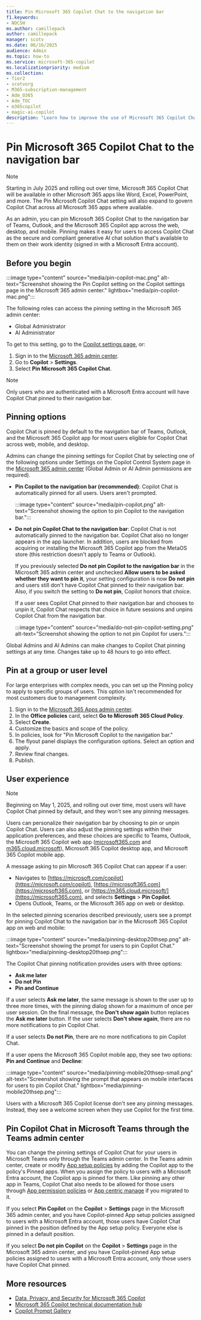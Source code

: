 ```yaml
---
title: Pin Microsoft 365 Copilot Chat to the navigation bar
f1.keywords:
- NOCSH
ms.author: camillepack
author: camillepack
manager: scotv
ms.date: 06/16/2025
audience: Admin
ms.topic: how-to
ms.service: microsoft-365-copilot
ms.localizationpriority: medium
ms.collection: 
- Tier2
- scotvorg
- M365-subscription-management 
- Adm_O365
- Adm_TOC
- m365copilot
- magic-ai-copilot
description: "Learn how to improve the use of Microsoft 365 Copilot Chat across your organization by pinning it to the navigation bar in Teams, Outlook, and the Microsoft 365 Copilot app cross the web, desktop, and mobile."
---
```


# Pin Microsoft 365 Copilot Chat to the navigation bar

> [!NOTE]
> Starting in July 2025 and rolling out over time, Microsoft 365 Copilot Chat will be available in other Microsoft 365 apps like Word, Excel, PowerPoint, and more. The Pin Microsoft Copilot Chat setting will also expand to govern Copilot Chat across all Microsoft 365 apps where available.

As an admin, you can pin Microsoft 365 Copilot Chat to the navigation bar of Teams, Outlook, and the Microsoft 365 Copilot app across the web, desktop, and mobile. Pinning makes it easy for users to access Copilot Chat as the secure and compliant generative AI chat solution that's available to them on their work identity (signed in with a Microsoft Entra account).

## Before you begin

:::image type="content" source="media/pin-copilot-mac.png" alt-text="Screenshot showing the Pin Copilot setting on the Copilot settings page in the Microsoft 365 admin center." lightbox="media/pin-copilot-mac.png":::

The following roles can access the pinning setting in the Microsoft 365 admin center:

- Global Administrator
- AI Administrator

To get to this setting, go to the <a href="https://go.microsoft.com/fwlink/?linkid=2310640" target="_blank">Copilot settings page</a>, or:

1. Sign in to the <a href="https://go.microsoft.com/fwlink/p/?linkid=2024339" target="_blank">Microsoft 365 admin center</a>.
1. Go to **Copilot** > **Settings**.
1. Select **Pin Microsoft 365 Copilot Chat**.

> [!NOTE]
> Only users who are authenticated with a Microsoft Entra account will have Copilot Chat pinned to their navigation bar.

## Pinning options

Copilot Chat is pinned by default to the navigation bar of Teams, Outlook, and the Microsoft 365 Copilot app for most users eligible for Copilot Chat across web, mobile, and desktop.

Admins can change the pinning settings for Copilot Chat by selecting one of the following options under Settings on the Copilot Control System page in the <a href="https://go.microsoft.com/fwlink/p/?linkid=2024339" target="_blank">Microsoft 365 admin center</a> (Global Admin or AI Admin permissions are required).

- **Pin Copilot to the navigation bar (recommended)**: Copilot Chat is automatically pinned for all users. Users aren't prompted.

    :::image type="content" source="media/pin-copilot.png" alt-text="Screenshot showing the option to pin Copilot to the navigation bar.":::

- **Do not pin Copilot Chat to the navigation bar**: Copilot Chat is not automatically pinned to the navigation bar. Copilot Chat also no longer appears in the app launcher. In addition, users are blocked from acquiring or installing the Microsoft 365 Copilot app from the MetaOS store (this restriction doesn't apply to Teams or Outlook).
 
    If you previously selected **Do not pin Copilot to the navigation bar** in the Microsoft 365 admin center and unchecked **Allow users to be asked whether they want to pin it**, your setting configuration is now **Do not pin** and users still don't have Copilot Chat pinned to their navigation bar. Also, if you switch the setting to **Do not pin**, Copilot honors that choice.    
    
    If a user sees Copilot Chat pinned to their navigation bar and chooses to unpin it, Copilot Chat respects that choice in future sessions and unpins Copilot Chat from the navigation bar.

    :::image type="content" source="media/do-not-pin-copilot-setting.png" alt-text="Screenshot showing the option to not pin Copilot for users.":::

Global Admins and AI Admins can make changes to Copilot Chat pinning settings at any time. Changes take up to 48 hours to go into effect.

## Pin at a group or user level

For large enterprises with complex needs, you can set up the Pinning policy to apply to specific groups of users. This option isn't recommended for most customers due to management complexity.

1. Sign in to the <a href="https://config.office.com/" target="_blank">Microsoft 365 Apps admin center</a>.
2. In the **Office policies** card, select **Go to Microsoft 365 Cloud Policy**.
3. Select **Create**.
4. Customize the basics and scope of the policy.
5. In policies, look for "Pin Microsoft Copilot to the navigation bar."
6. The flyout panel displays the configuration options. Select an option and apply.
7. Review final changes.
8. Publish.

## User experience

>[!NOTE]
> Beginning on May 1, 2025, and rolling out over time, most users will have Copilot Chat pinned by default, and they won't see any pinning messages.

Users can personalize their navigation bar by choosing to pin or unpin Copilot Chat. Users can also adjust the pinning settings within their application preferences, and these choices are specific to Teams, Outlook, the Microsoft 365 Copilot web app ([microsoft365.com](https://M365Copilot.com) and [m365.cloud.microsoft](https://m365.cloud.microsoft/)), Microsoft 365 Copilot desktop app, and Microsoft 365 Copilot mobile app.

A message asking to pin Microsoft 365 Copilot Chat can appear if a user:

- Navigates to [https://microsoft.com/copilot](https://microsoft.com/copilot), [https://microsoft365.com](https://microsoft365.com), or [https://m365.cloud.microsoft/](https://microsoft365.com), and selects **Settings** > **Pin Copilot**.  
- Opens Outlook, Teams, or the Microsoft 365 app on web or desktop.

In the selected pinning scenarios described previously, users see a prompt for pinning Copilot Chat to the navigation bar in the Microsoft 365 Copilot app on web and mobile:

:::image type="content" source="media/pinning-desktop20thsep.png" alt-text="Screenshot showing the prompt for users to pin Copilot Chat." lightbox="media/pinning-desktop20thsep.png":::

The Copilot Chat pinning notification provides users with three options:

- **Ask me later**
- **Do not Pin**
- **Pin and Continue**

If a user selects **Ask me later**, the same message is shown to the user up to three more times, with the pinning dialog shown for a maximum of once per user session. On the final message, the **Don't show again** button replaces the **Ask me later** button. If the user selects **Don't show again**, there are no more notifications to pin Copilot Chat.  

If a user selects **Do not Pin**, there are no more notifications to pin Copilot Chat.

If a user opens the Microsoft 365 Copilot mobile app, they see two options: **Pin and Continue** and **Decline**:

:::image type="content" source="media/pinning-mobile20thsep-small.png" alt-text="Screenshot showing the prompt that appears on mobile interfaces for users to pin Copilot Chat." lightbox="media/pinning-mobile20thsep.png":::

Users with a Microsoft 365 Copilot license don't see any pinning messages. Instead, they see a welcome screen when they use Copilot for the first time.

## Pin Copilot Chat in Microsoft Teams through the Teams admin center

You can change the pinning settings of Copilot Chat for your users in Microsoft Teams only through the Teams admin center. In the Teams admin center, create or modify [App setup policies](/microsoftteams/teams-app-setup-policies#pin-apps) by adding the Copilot app to the policy's Pinned apps. When you assign the policy to users with a Microsoft Entra account, the Copilot app is pinned for them. Like pinning any other app in Teams, Copilot Chat also needs to be allowed for those users through [App permission policies](/microsoftteams/teams-app-permission-policies) or [App centric manage](/microsoftteams/app-centric-management) if you migrated to it.

If you select **Pin Copilot** on the **Copilot** > **Settings** page in the Microsoft 365 admin center, and you have Copilot-pinned App setup policies assigned to users with a Microsoft Entra account, those users have Copilot Chat pinned in the position defined by the App setup policy. Everyone else is pinned in a default position.

If you select **Do not pin Copilot** on the **Copilot** > **Settings** page in the Microsoft 365 admin center, and you have Copilot-pinned App setup policies assigned to users with a Microsoft Entra account, only those users have Copilot Chat pinned.

## More resources

- [Data, Privacy, and Security for Microsoft 365 Copilot](microsoft-365-copilot-privacy.md)
- [Microsoft 365 Copilot technical documentation hub](index.yml)
- [Copilot Prompt Gallery](https://copilot.cloud.microsoft/prompts)
